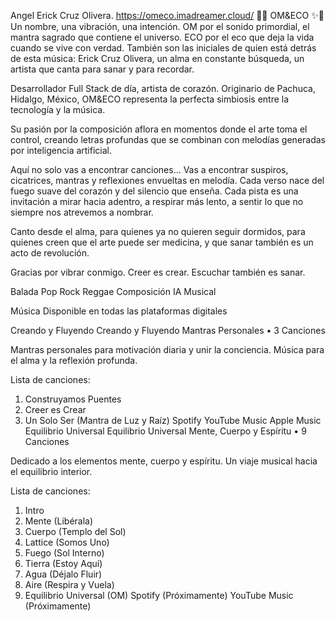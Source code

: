 Angel Erick Cruz Olivera.  https://omeco.imadreamer.cloud/ 
🎵✨ OM&ECO ✨🎵
Un nombre, una vibración, una intención.
OM por el sonido primordial, el mantra sagrado que contiene el universo.
ECO por el eco que deja la vida cuando se vive con verdad.
También son las iniciales de quien está detrás de esta música: Erick Cruz Olivera, un alma en constante búsqueda, un artista que canta para sanar y para recordar.

Desarrollador Full Stack de día, artista de corazón. Originario de Pachuca, Hidalgo, México, OM&ECO representa la perfecta simbiosis entre la tecnología y la música.

Su pasión por la composición aflora en momentos donde el arte toma el control, creando letras profundas que se combinan con melodías generadas por inteligencia artificial.

Aquí no solo vas a encontrar canciones…
Vas a encontrar suspiros, cicatrices, mantras y reflexiones envueltas en melodía. Cada verso nace del fuego suave del corazón y del silencio que enseña. Cada pista es una invitación a mirar hacia adentro, a respirar más lento, a sentir lo que no siempre nos atrevemos a nombrar.

Canto desde el alma, para quienes ya no quieren seguir dormidos, para quienes creen que el arte puede ser medicina, y que sanar también es un acto de revolución.

Gracias por vibrar conmigo.
Creer es crear.
Escuchar también es sanar.

Balada Pop
Rock
Reggae
Composición
IA Musical


Música
Disponible en todas las plataformas digitales

Creando y Fluyendo
Creando y Fluyendo
Mantras Personales • 3 Canciones

Mantras personales para motivación diaria y unir la conciencia. Música para el alma y la reflexión profunda.

Lista de canciones:
1. Construyamos Puentes
2. Creer es Crear
3. Un Solo Ser (Mantra de Luz y Raíz)
Spotify
YouTube Music
Apple Music
Equilibrio Universal
Equilibrio Universal
Mente, Cuerpo y Espíritu • 9 Canciones

Dedicado a los elementos mente, cuerpo y espíritu. Un viaje musical hacia el equilibrio interior.

Lista de canciones:
1. Intro
2. Mente (Libérala)
3. Cuerpo (Templo del Sol)
4. Lattice (Somos Uno)
5. Fuego (Sol Interno)
6. Tierra (Estoy Aquí)
7. Agua (Déjalo Fluir)
8. Aire (Respira y Vuela)
9. Equilibrio Universal (OM)
 Spotify (Próximamente)
 YouTube Music (Próximamente)